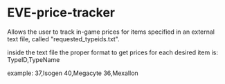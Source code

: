 # EVE-price-tracker
Allows the user to track in-game prices for items specified in an external text file, called "requested_typeids.txt".

inside the text file the proper format to get prices for each desired item is:
TypeID,TypeName

example:
37,Isogen
40,Megacyte
36,Mexallon
